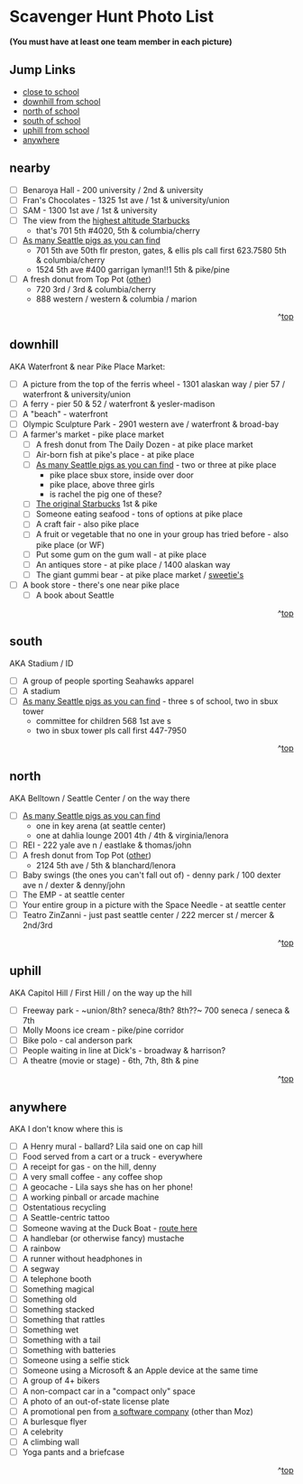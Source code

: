 # Scavenger Hunt Photo List

__(You must have at least one team member in each picture)__

## Jump Links ##

- [close to school](#nearby)
- [downhill from school](#downhill)
- [north of school](#north)
- [south of school](#south)
- [uphill from school](#uphill)
- [anywhere](#anywhere)


## nearby ##

- [ ] Benaroya Hall - 200 university / 2nd & university
- [ ] Fran's Chocolates - 1325 1st ave / 1st & university/union
- [ ] SAM - 1300 1st ave / 1st & university
- [ ] The view from the [highest altitude Starbucks][sbux]
   - that's 701 5th #4020, 5th & columbia/cherry
- [ ] [As many Seattle pigs as you can find][pigs]
    - 701 5th ave 50th flr preston, gates, & ellis pls call first 623.7580
      5th & columbia/cherry
    - 1524 5th ave #400 garrigan lyman!!1
      5th & pike/pine
- [ ] A fresh donut from Top Pot (<a href="#top-pot2" id="top-pot1">other</a>)
   - 720 3rd / 3rd & columbia/cherry
   - 888 western / western & columbia / marion

[sbux]: http://www.starbucks.com/store/9950/us/columbia-tower-40th-floor-seattle/701-5th-avenue-4020-seattle-wa-981047097/bank-of

<div align="right">^<a href="#jump-links">top</a></div>


## downhill ##

AKA Waterfront & near Pike Place Market:

- [ ] A picture from the top of the ferris wheel - 1301 alaskan way / pier 57 / waterfront &
  university/union
- [ ] A ferry - pier 50 & 52 / waterfront & yesler-madison
- [ ] A "beach" - waterfront
- [ ] Olympic Sculpture Park - 2901 western ave / waterfront & broad-bay
- [ ] A farmer's market - pike place market
   - [ ] A fresh donut from The Daily Dozen - at pike place market
   - [ ] Air-born fish at pike's place - at pike place
   - [ ] [As many Seattle pigs as you can find][pigs] - two or three at pike place
      - pike place sbux store, inside over door
      - pike place, above three girls
      - is rachel the pig one of these?
   - [ ] [The original Starbucks][orig] 1st & pike
   - [ ] Someone eating seafood - tons of options at pike place
   - [ ] A craft fair - also pike place
   - [ ] A fruit or vegetable that no one in your group has tried before - also pike place (or WF)
   - [ ] Put some gum on the gum wall - at pike place
   - [ ] An antiques store - at pike place / 1400 alaskan way
   - [ ] The giant gummi bear - at pike place market / [sweetie's][bear]
- [ ] A book store - there's one near pike place
   - [ ] A book about Seattle

[orig]: http://www.starbucks.com/coffeehouse/store-design/1st-and-pike
[pigs]: http://www.scribd.com/doc/87251079/Publicly-viewable-Pigs-on-Parade-pig-statues

   <div align="right">^<a href="#jump-links">top</a></div>


## south ##

AKA Stadium / ID

- [ ] A group of people sporting Seahawks apparel
- [ ] A stadium
- [ ] [As many Seattle pigs as you can find][pigs] - three s of school, two in sbux tower
  - committee for children 568 1st ave s
  - two in sbux tower pls call first 447-7950

<div align="right">^<a href="#jump-links">top</a></div>


## north ##

AKA Belltown / Seattle Center / on the way there

- [ ] [As many Seattle pigs as you can find][pigs]
   - one in key arena (at seattle center)
   - one at dahlia lounge 2001 4th / 4th & virginia/lenora
- [ ] REI - 222 yale ave n / eastlake & thomas/john
- [ ] A fresh donut from Top Pot (<a href="#top-pot1" id="top-pot2">other</a>)
   - 2124 5th ave / 5th & blanchard/lenora
- [ ] Baby swings (the ones you can't fall out of) - denny park / 100 dexter ave n / dexter &
  denny/john
- [ ] The EMP - at seattle center
- [ ] Your entire group in a picture with the Space Needle - at seattle center
- [ ] Teatro ZinZanni - just past seattle center / 222 mercer st / mercer & 2nd/3rd

<div align="right">^<a href="#jump-links">top</a></div>


## uphill ##

AKA Capitol Hill / First Hill / on the way up the hill

- [ ] Freeway park - ~union/8th? seneca/8th? 8th??~ 700 seneca / seneca & 7th
- [ ] Molly Moons ice cream - pike/pine corridor
- [ ] Bike polo - cal anderson park
- [ ] People waiting in line at Dick's - broadway & harrison?
- [ ] A theatre (movie or stage) - 6th, 7th, 8th & pine

<div align="right">^<a href="#jump-links">top</a></div>


## anywhere ##

AKA I don't know where this is

- [ ] A Henry mural - ballard? Lila said one on cap hill
- [ ] Food served from a cart or a truck - everywhere
- [ ] A receipt for gas - on the hill, denny
- [ ] A very small coffee - any coffee shop
- [ ] A geocache - Lila says she has on her phone!
- [ ] A working pinball or arcade machine
- [ ] Ostentatious recycling
- [ ] A Seattle-centric tattoo
- [ ] Someone waving at the Duck Boat - [route here][duck]
- [ ] A handlebar (or otherwise fancy) mustache
- [ ] A rainbow
- [ ] A runner without headphones in
- [ ] A segway
- [ ] A telephone booth
- [ ] Something magical
- [ ] Something old
- [ ] Something stacked
- [ ] Something that rattles
- [ ] Something wet
- [ ] Something with a tail
- [ ] Something with batteries
- [ ] Someone using a selfie stick
- [ ] Someone using a Microsoft & an Apple device at the same time
- [ ] A group of 4+ bikers
- [ ] A non-compact car in a "compact only" space
- [ ] A photo of an out-of-state license plate
- [ ] A promotional pen from [a software company][pen] (other than Moz)
- [ ] A burlesque flyer
- [ ] A celebrity
- [ ] A climbing wall
- [ ] Yoga pants and a briefcase

[bear]: http://www.sillyamerica.com/blog/2009/07/pike-place-market-gummy-bear-made-from-gummy-bears/

[duck]: http://www.ridetheducksofseattle.com/tours/land-water-tours/tour-route/
[pen]: https://www.google.com/maps/search/software+companies+in+downtown+seattle/@47.6082485,-122.3387988,15z

<div align="right">^<a href="#jump-links">top</a></div>
